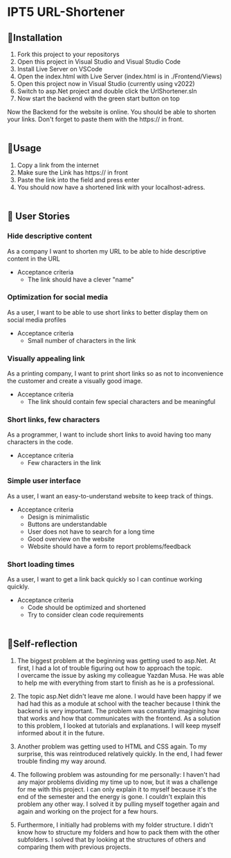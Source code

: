# IPT5 URL-Shortener

## 📖Installation
 1. Fork this project to your repositorys
 2. Open this project in Visual Studio and Visual Studio Code
 3. Install Live Server on VSCode
 4. Open the index.html with Live Server (index.html is in ./Frontend/Views)
 5. Open this project now in Visual Studio (currently using v2022)
 6. Switch to asp.Net project and double click the UrlShortener.sln
 7. Now start the backend with the green start button on top

 Now the Backend for the website is online. You should be able to shorten your links. Don't forget to paste them with the https:// in front.
<br> <br>

## 🧰Usage
  1. Copy a link from the internet
  2. Make sure the Link has https:// in front
  3. Paste the link into the field and press enter
  4. You should now have a shortened link with your localhost-adress.
<br><br> 

## 👦 User Stories
### Hide descriptive content
As a company I want to shorten my URL to be able to hide descriptive content in the URL
- Acceptance criteria
  - The link should have a clever "name"

### Optimization for social media
As a user, I want to be able to use short links to better display them on social media profiles
- Acceptance criteria
  - Small number of characters in the link

### Visually appealing link
As a printing company, I want to print short links so as not to inconvenience the customer and create a visually good image.
- Acceptance criteria
  - The link should contain few special characters and be meaningful

### Short links, few characters
As a programmer, I want to include short links to avoid having too many characters in the code. 
- Acceptance criteria
  - Few characters in the link

### Simple user interface
As a user, I want an easy-to-understand website to keep track of things.
- Acceptance criteria
  - Design is minimalistic
  - Buttons are understandable
  - User does not have to search for a long time
  - Good overview on the website
  - Website should have a form to report problems/feedback

### Short loading times
As a user, I want to get a link back quickly so I can continue working quickly.
- Acceptance criteria
  - Code should be optimized and shortened
  - Try to consider clean code requirements
<br><br>

## 🥇Self-reflection
1. The biggest problem at the beginning was getting used to asp.Net. At first, I had a lot of trouble figuring out how to approach the topic. <br>
I overcame the issue by asking my colleague Yazdan Musa. He was able to help me with everything from start to finish as he is a professional.

2. The topic asp.Net didn't leave me alone. I would have been happy if we had had this as a module at school with the teacher because I think the backend is very important. The problem was constantly imagining how that works and how that communicates with the frontend. As a solution to this problem, I looked at tutorials and explanations. I will keep myself informed about it in the future.

3. Another problem was getting used to HTML and CSS again. To my surprise, this was reintroduced relatively quickly. In the end, I had fewer trouble finding my way around. 

4. The following problem was astounding for me personally: I haven't had any major problems dividing my time up to now, but it was a challenge for me with this project. I can only explain it to myself because it's the end of the semester and the energy is gone. I couldn't explain this problem any other way. I solved it by pulling myself together again and again and working on the project for a few hours.

5. Furthermore, I initially had problems with my folder structure. I didn't know how to structure my folders and how to pack them with the other subfolders. I solved that by looking at the structures of others and comparing them with previous projects.